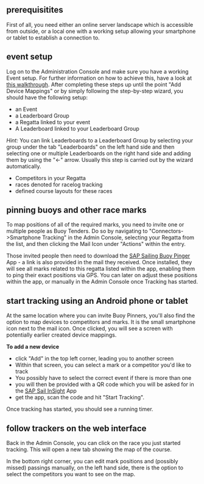 ## prerequisitites
First of all, you need either an online server landscape which is accessible from outside, or a local one with a working setup allowing your smartphone or tablet to establish a connection to.

## event setup
Log on to the Administration Console and make sure you have a working Event setup.
For further information on how to achieve this, have a look at [this walkthrough](./wiki/racelog-tracking/walkthrough).
After completing these steps up until the point "Add Device Mappings" or by simply following the step-by-step wizard, you should have the following setup:

* an Event
* a Leaderboard Group
* a Regatta linked to your event
* A Leaderboard linked to your Leaderboard Group

_Hint:_ You can link Leaderboards to a Leaderboard Group by selecting your group under the tab "Leaderboards" on the left hand side and then selecting one or multiple Leaderboards on the right hand side and adding them by using the "<-" arrow.
Usually this step is carried out by the wizard automatically.

* Competitors in your Regatta
* races denoted for racelog tracking
* defined course layouts for these races

## pinning buoys and other race marks
To map positions of all of the required marks, you need to invite one or multiple people as Buoy Tenders. Do so by navigating to "Connectors->Smartphone Tracking" in the Admin Console, selecting your Regatta from the list, and then clicking the Mail Icon under "Actions" within the entry.

Those invited people then need to download the [SAP Sailing Buoy Pinger](https://play.google.com/store/apps/details?id=com.sap.sailing.android.buoy.positioning.app) App - a link is also provided in the mail they received. Once installed, they will see all marks related to this regatta listed within the app, enabling them to ping their exact positions via GPS.
You can later on adjust these positions within the app, or manually in the Admin Console once Tracking has started.

## start tracking using an Android phone or tablet
At the same location where you can invite Buoy Pinners, you'll also find the option to map devices to competitors and marks. It is the small smartphone icon next to the mail icon. Once clicked, you will see a screen with potentially earlier created device mappings.

**To add a new device**

* click "Add" in the top left corner, leading you to another screen
* Within that screen, you can select a mark or a competitor you'd like to track
* You possibly have to select the correct event if there is more than one
* you will then be provided with a QR code which you will be asked for in the [SAP Sail InSight](https://play.google.com/store/apps/details?id=com.sap.sailing.android.tracking.app) App
* get the app, scan the code and hit "Start Tracking".

Once tracking has started, you should see a running timer.

## follow trackers on the web interface
Back in the Admin Console, you can click on the race you just started tracking. This will open a new tab showing the map of the course.

In the bottom right corner, you can edit mark positions and (possibly missed) passings manually, on the left hand side, there is the option to select the competitors you want to see on the map.

